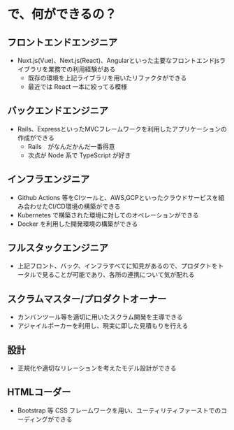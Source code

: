 # で、何ができるの？
## フロントエンドエンジニア
- Nuxt.js(Vue)、Next.js(React)、Angularといった主要なフロントエンドjsライブラリを業務での利用経験がある
  - 既存の環境を上記ライブラリを用いたリファクタができる
  - 最近では React 一本に絞ってる模様
## バックエンドエンジニア
- Rails、ExpressといったMVCフレームワークを利用したアプリケーションの作成ができる
  - Rails　がなんだかんだ一番得意
  - 次点が Node 系で TypeScript が好き
## インフラエンジニア
- Github Actions 等をCIツールと、AWS,GCPといったクラウドサービスを組み合わせたCI/CD環境の構築ができる
- Kubernetes で構築された環境に対してのオペレーションができる
- Docker を利用した開発環境の構築ができる
## フルスタックエンジニア
- 上記フロント、バック、インフラすべてに知見があるので、プロダクトをトータルで見ることが可能であり、各所の連携について気が配れる
## スクラムマスター/プロダクトオーナー
- カンバンツール等を適切に用いたスクラム開発を主導できる
- アジャイルポーカーを利用し、現実に即した見積もりを行える
## 設計
- 正規化や適切なリレーションを考えたモデル設計ができる
## HTMLコーダー
- Bootstrap 等 CSS フレームワークを用い、ユーティリティファーストでのコーディングができる
